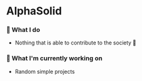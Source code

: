 # AlphaSolid

### 🧐 What I do
- Nothing that is able to contribute to the society 🥶

### 🤔 What I'm currently working on
- Random simple projects



<!---
AlphaSolid/AlphaSolid is a ✨ special ✨ repository because its `README.md` (this file) appears on your GitHub profile.
You can click the Preview link to take a look at your changes.
--->
